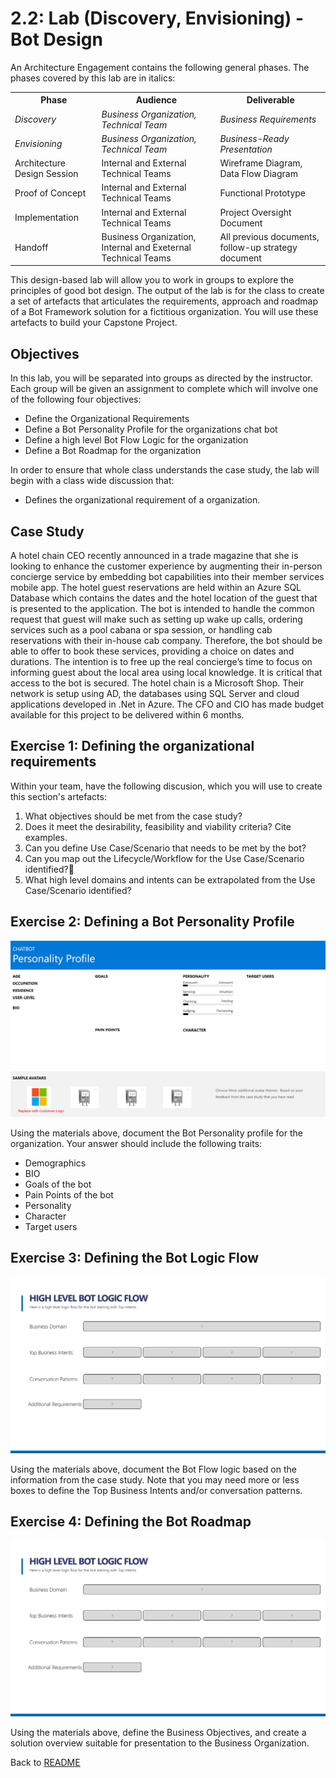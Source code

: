# 2.2: Lab (Discovery, Envisioning) - Bot Design 

An Architecture Engagement contains the following general phases. The phases covered by this lab are in italics: 

 <table style="width:100%">
  <tr>
    <th><b>Phase</b></th>
    <th><b>Audience</b></th>
    <th><b>Deliverable</b></th>
  </tr>
  <tr>
    <td><i>Discovery</i></td>
    <td><i>Business Organization, Technical Team</i></td>
    <td><i>Business Requirements</i></td>
  </tr>
  <tr>
    <td><i>Envisioning</i></td>
    <td><i>Business Organization, Technical Team</i></td>
    <td><i>Business-Ready Presentation</i></td>
  </tr>
  <tr>
    <td>Architecture Design Session</td>
    <td>Internal and External Technical Teams</td>
    <td>Wireframe Diagram, Data Flow Diagram</td>
  </tr>
  <tr>
    <td>Proof of Concept</td>
    <td>Internal and External Technical Teams</td>
    <td>Functional Prototype</td>
  </tr>
  <tr>
    <td>Implementation</td>
    <td>Internal and External Technical Teams</td>
    <td>Project Oversight Document</td>
  </tr>
  <tr>
    <td>Handoff</td>
    <td>Business Organization, Internal and Exeternal Technical Teams</td>
    <td>All previous documents, follow-up strategy document</td>
  </tr>
</table> 

This design-based lab will allow you to work in groups to explore the principles of good bot design. The output of the lab is for the class to create a set of artefacts that articulates the requirements, approach and roadmap of a Bot Framework solution for a fictitious organization. You will use these artefacts to  build your Capstone Project.

## Objectives
In this lab, you will be separated into groups as directed by the instructor. Each group will be given an assignment to complete which will involve one of the following four objectives:

- Define the Organizational Requirements
- Define a Bot Personality Profile for the organizations chat bot
- Define a high level Bot Flow Logic for the organization
- Define a Bot Roadmap for the organization

In order to ensure that whole class understands the case study, the lab will begin with a class wide discussion that:

- Defines the organizational requirement of a organization.

## Case Study

A hotel chain CEO recently announced in a trade magazine that she is looking to enhance the customer experience by augmenting their in-person concierge service by embedding bot capabilities into their member services mobile app. The hotel guest reservations are held within an Azure SQL Database which contains the dates and the hotel location of the guest that is presented to the application. The bot is intended to handle the common request that guest will make such as setting up wake up calls, ordering services such as a pool cabana or spa session, or handling cab reservations with their in-house cab company. Therefore, the bot should be able to offer to book these services, providing a choice on dates and durations. The intention is to free up the real concierge’s time to focus on informing guest about the local area using local knowledge. It is critical that access to the bot is secured. The hotel chain is a Microsoft Shop. Their network is setup using AD, the databases using SQL Server and cloud applications developed in .Net in Azure. The CFO and CIO has made budget available for this project to be delivered within 6 months.

## Exercise 1: Defining the organizational requirements

Within your team, have the following discusion, which you will use to create this section's artefacts:

1. What objectives should be met from the case study?
2. Does it meet the desirability, feasibility and viability criteria? Cite examples.
3. Can you define Use Case/Scenario that needs to be met by the bot?
4. Can you map out the Lifecycle/Workflow for the Use Case/Scenario identified?
5. What high level domains and intents can be extrapolated from the Use Case/Scenario identified?

## Exercise 2: Defining a Bot Personality Profile 

![Defining a Bot Personality Profile](./resources/assets/sess_2.1_Lab_1.2.jpg)

Using the materials above, document the Bot Personality profile for the organization. Your answer should include the following traits:

* Demographics
* BIO
* Goals of the bot
* Pain Points of the bot
* Personality
* Character
* Target users

## Exercise 3: Defining the Bot Logic Flow

![High Level Bot Logic Flow](./resources/assets/sess_2.1_Lab_1.3.jpg)

Using the materials above, document the Bot Flow logic based on the information from the case study. Note that you may need more or less boxes to define the Top Business Intents and/or conversation patterns.

## Exercise 4: Defining the Bot Roadmap

![Defining the Bot Roadmap](./resources/assets/sess_2.1_Lab_1.3.jpg)

Using the materials above, define the Business Objectives, and create a solution overview suitable for presentation to the Business Organization.   

Back to [README](./readme.md)